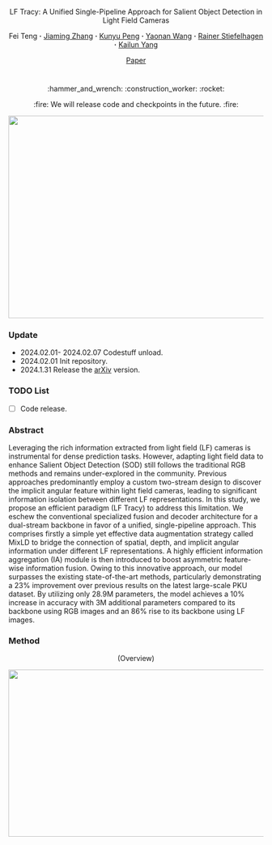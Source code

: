 <div align="center">
<p align="center">LF Tracy: A Unified Single-Pipeline Approach for Salient Object Detection in Light Field Cameras

<br>

<div align="center">
  Fei&nbsp;Teng</a> 
  <b>&middot;</b>
  <a href="https://www.researchgate.net/profile/Jiaming-Zhang-10" target="_blank">Jiaming&nbsp;Zhang</a> 
  <b>&middot;</b>
  <a href="https://www.researchgate.net/profile/Kunyu-Peng" target="_blank">Kunyu&nbsp;Peng</a> 
  <b>&middot;</b>
  <a href="https://www.researchgate.net/profile/Yaonan-Wang" target="_blank">Yaonan&nbsp;Wang</a> 
  <b>&middot;</b>
  <a href="https://www.researchgate.net/profile/Rainer-Stiefelhagen" target="_blank">Rainer&nbsp;Stiefelhagen</a>
  <b>&middot;</b>
  <a href="https://www.researchgate.net/profile/Kailun-Yang" target="_blank">Kailun&nbsp;Yang</a> 

 <br>

  <a href="https://arxiv.org/abs/2307.15588" target="_blank">Paper</a>

# 

</div>

<p align="center">:hammer_and_wrench: :construction_worker: :rocket:</p>
<p align="center">:fire: We will release code and checkpoints in the future. :fire:</p>

</div>

<div align=center><img src="assets/Figone.jpg" width="820" height="400" /></div>

### Update
- 2024.02.01- 2024.02.07 Codestuff unload.
- 2024.02.01 Init repository.
- 2024.1.31 Release the [arXiv](https://arxiv.org/abs/2401.16712) version.



### TODO List

- [ ] Code release. 

### Abstract

Leveraging the rich information extracted from light field (LF) cameras is instrumental for dense prediction tasks. However, adapting light field data to enhance Salient Object Detection (SOD) still follows the traditional RGB methods and remains under-explored in the community. Previous approaches predominantly employ a custom two-stream design to discover the implicit angular feature within light field cameras, leading to significant information isolation between different LF representations. In this study, we propose an efficient paradigm (LF Tracy) to address this limitation. We eschew the conventional specialized fusion and decoder architecture for a dual-stream backbone in favor of a unified, single-pipeline approach. This comprises firstly a simple yet effective data augmentation strategy called MixLD to bridge the connection of spatial, depth, and implicit angular information under different LF representations. A highly efficient information aggregation (IA) module is then introduced to boost asymmetric feature-wise information fusion. Owing to this innovative approach, our model surpasses the existing state-of-the-art methods, particularly demonstrating a 23% improvement over previous results on the latest large-scale PKU dataset. By utilizing only 28.9M parameters, the model achieves a 10% increase in accuracy with 3M additional parameters compared to its backbone using RGB images and an 86% rise to its backbone using LF images.

### Method

<p align="center">
    (Overview)
</p>
<p align="center">
    <div align=center><img src="assets/Figtwo.jpg" width="850" height="330" /></div>
